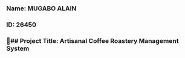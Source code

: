 ### Name: MUGABO ALAIN

### ID: 26450

### 🧮## Project Title: Artisanal Coffee Roastery Management System

